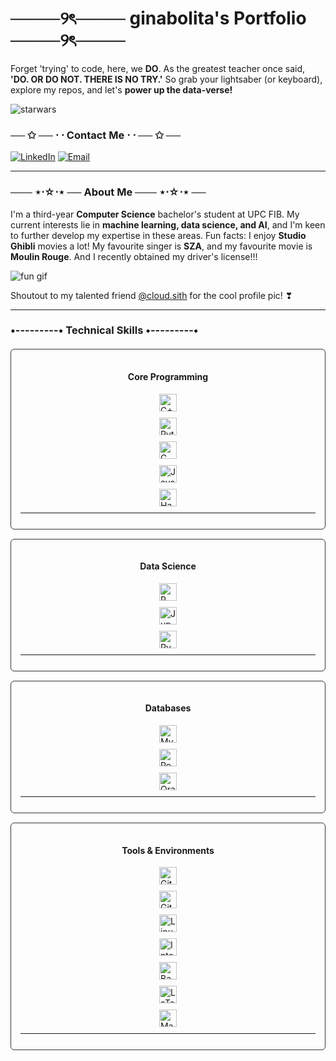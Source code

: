 # ────୨ৎ──── ginabolita's Portfolio ────୨ৎ────

Forget 'trying' to code, here, we **DO**. As the greatest teacher once said, **'DO. OR DO NOT. THERE IS NO TRY.'** So grab your lightsaber (or keyboard), explore my repos, and let's **power up the data-verse\!**

![starwars](https://media0.giphy.com/media/v1.Y2lkPTc5MGI3NjExcXdqdHc2OGVkZzZqOGQ5MXc0Y3dvMjFlMjVqYWhqYTdwMGM5N3N5NiZlcD12MV9pbnRlcm5hbF9naWZfYnlfaWQmY3Q9Zw/3ohuPp7uWLgTdU83iU/giphy.gif)

### ── ✩ ── ⋅ ⋅ Contact Me ⋅ ⋅ ── ✩ ──
[![LinkedIn](https://img.shields.io/badge/LinkedIn-0077B5?style=for-the-badge&logo=linkedin&logoColor=white)](https://www.linkedin.com/in/gina-escofet-gonzalez)
[![Email](https://img.shields.io/badge/Email-D14836?style=for-the-badge&logo=gmail&logoColor=white)](mailto:ginaescofet8@gmail.com)

-----

### ─── ⋆⋅☆⋅⋆ ── About Me ─── ⋆⋅☆⋅⋆ ──
I'm a third-year **Computer Science** bachelor's student at UPC FIB. My current interests lie in **machine learning, data science, and AI**, and I'm keen to further develop my expertise in these areas.
Fun facts: I enjoy **Studio Ghibli** movies a lot! My favourite singer is **SZA**, and my favourite movie is **Moulin Rouge**. And I recently obtained my driver's license!!!


![fun gif](https://media0.giphy.com/media/v1.Y2lkPTc5MGI3NjExNTZ6bDU0a3Nvc25hcW53dGR3N3NuMGhxdDY2cm03NzlzYXl5YjV1OSZlcD12MV9pbnRlcm5hbF9naWZfYnlfaWQmY3Q9cw/SSFuh2v8zQZGibJKn0/giphy.gif)

Shoutout to my talented friend [@cloud.sith](https://www.instagram.com/cloud.sith) for the cool profile pic! ❣

-----

### •---------• Technical Skills •---------•
<div style="display: flex; flex-direction: column; gap: 15px; margin-top: 20px;">
  <div style="border: 1px solid #30363d; border-radius: 6px; padding: 15px;">
    <h4 align="center">Core Programming</h4>
    <div style="display: flex; flex-direction: column; gap: 10px; align-items: center; margin-bottom: 10px;">
      <img src="https://cdn.jsdelivr.net/gh/devicons/devicon/icons/cplusplus/cplusplus-original.svg" width="28" title="C++" />
      <img src="https://cdn.jsdelivr.net/gh/devicons/devicon/icons/python/python-original.svg" width="28" title="Python" />
      <img src="https://cdn.jsdelivr.net/gh/devicons/devicon/icons/c/c-original.svg" width="28" title="C" />
      <img src="https://cdn.jsdelivr.net/gh/devicons/devicon/icons/java/java-original.svg" width="28" title="Java" />
      <img src="https://cdn.jsdelivr.net/gh/devicons/devicon/icons/haskell/haskell-original.svg" width="28" title="Haskell" />
    </div>
    <hr style="border-color: #30363d; margin: 10px 0;">
  </div>

  <div style="border: 1px solid #30363d; border-radius: 6px; padding: 15px;">
    <h4 align="center">Data Science</h4>
    <div style="display: flex; flex-direction: column; gap: 10px; align-items: center; margin-bottom: 10px;">
      <img src="https://cdn.jsdelivr.net/gh/devicons/devicon/icons/r/r-original.svg" width="28" title="R" />
      <img src="https://cdn.jsdelivr.net/gh/devicons/devicon/icons/jupyter/jupyter-original.svg" width="28" title="Jupyter" />
      <img src="https://cdn.jsdelivr.net/gh/devicons/devicon/icons/pycharm/pycharm-original.svg" width="28" title="PyCharm" />
    </div>
    <hr style="border-color: #30363d; margin: 10px 0;">
  </div>

  <div style="border: 1px solid #30363d; border-radius: 6px; padding: 15px;">
    <h4 align="center">Databases</h4>
    <div style="display: flex; flex-direction: column; gap: 10px; align-items: center; margin-bottom: 10px;">
      <img src="https://cdn.jsdelivr.net/gh/devicons/devicon/icons/mysql/mysql-original.svg" width="28" title="MySQL" />
      <img src="https://cdn.jsdelivr.net/gh/devicons/devicon/icons/postgresql/postgresql-original.svg" width="28" title="PostgreSQL" />
      <img src="https://cdn.jsdelivr.net/gh/devicons/devicon/icons/oracle/oracle-original.svg" width="28" title="Oracle" />
    </div>
    <hr style="border-color: #30363d; margin: 10px 0;">
  </div>

  <div style="border: 1px solid #30363d; border-radius: 6px; padding: 15px;">
    <h4 align="center">Tools & Environments</h4>
    <div style="display: flex; flex-direction: column; gap: 10px; align-items: center; margin-bottom: 10px;">
      <img src="https://cdn.jsdelivr.net/gh/devicons/devicon/icons/git/git-original.svg" width="28" title="Git" />
      <img src="https://cdn.jsdelivr.net/gh/devicons/devicon/icons/github/github-original.svg" width="28" title="GitHub" />
      <img src="https://cdn.jsdelivr.net/gh/devicons/devicon/icons/linux/linux-original.svg" width="28" title="Linux" />
      <img src="https://cdn.jsdelivr.net/gh/devicons/devicon/icons/intellij/intellij-original.svg" width="28" title="IntelliJ IDEA" />
      <img src="https://cdn.jsdelivr.net/gh/devicons/devicon/icons/bash/bash-original.svg" width="28" title="Bash" />
      <img src="https://cdn.jsdelivr.net/gh/devicons/devicon/icons/latex/latex-original.svg" width="28" title="LaTeX" />
      <img src="https://cdn.jsdelivr.net/gh/devicons/devicon/icons/markdown/markdown-original.svg" width="28" title="Markdown" />
    </div>
    <hr style="border-color: #30363d; margin: 10px 0;">
  </div>

